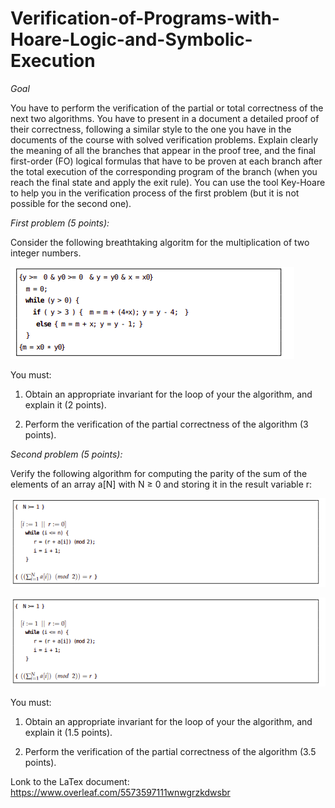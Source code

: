 # Verification-of-Programs-with-Hoare-Logic-and-Symbolic-Execution

_Goal_

You have to perform the verification of the partial or total correctness of the next two algorithms. You have
to present in a document a detailed proof of their correctness, following a similar style to the one you have
in the documents of the course with solved verification problems. Explain clearly the meaning of all the
branches that appear in the proof tree, and the final first-order (FO) logical formulas that have to be proven
at each branch after the total execution of the corresponding program of the branch (when you reach the
final state and apply the exit rule). You can use the tool Key-Hoare to help you in the verification process of
the first problem (but it is not possible for the second one).

_First problem (5 points):_

Consider the following breathtaking algoritm for the multiplication of two integer numbers.

![foto](https://github.com/marc7666/Verification-of-Programs-with-Hoare-Logic-and-Symbolic-Execution/blob/main/Screenshot%20from%202022-03-30%2016-23-46.png?raw=true)

You must:

1. Obtain an appropriate invariant for the loop of your the algorithm, and explain it (2 points).

2. Perform the verification of the partial correctness of the algorithm (3 points).

_Second problem (5 points):_

Verify the following algorithm for computing the parity of the sum of the elements of an array a[N] with N ≥ 0 and storing it in the result variable r:

![foto2](codi.png)

![foto3](codi.png)

You must:
1. Obtain an appropriate invariant for the loop of your the algorithm, and explain it (1.5 points).

2. Perform the verification of the partial correctness of the algorithm (3.5 points).

Lonk to the LaTex document: https://www.overleaf.com/5573597111wnwgrzkdwsbr

